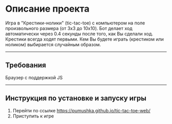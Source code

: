 # Описание проекта

Игра в "Крестики-нолики" (tic-tac-toe) с компьютером на поле произвольного размера (от 3x3 до 10x10).
Бот делает ход автоматически через 0.4 секунды после того, как Вы сделали ход.
Крестики всегда ходят первыми.
Кем Вы будете играть (крестиком или ноликом) выбирается случайным образом.

* * *

## Требования

Браузер с поддержкой JS

* * *

## Инструкция по установке и запуску игры

1. Перейти по ссылке <https://pumushka.github.io/tic-tac-toe-web/>
2. Приступить к игре
